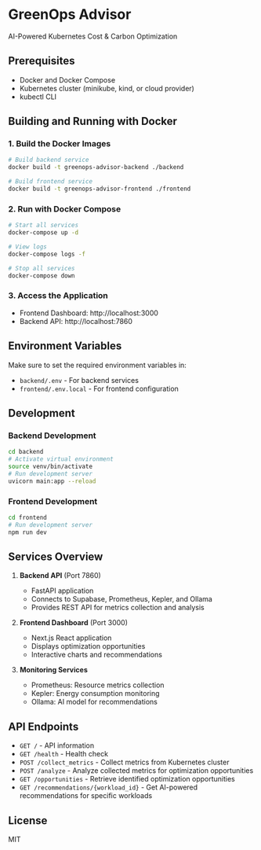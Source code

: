 # GreenOps Advisor

AI-Powered Kubernetes Cost & Carbon Optimization

## Prerequisites

- Docker and Docker Compose
- Kubernetes cluster (minikube, kind, or cloud provider)
- kubectl CLI

## Building and Running with Docker

### 1. Build the Docker Images

```bash
# Build backend service
docker build -t greenops-advisor-backend ./backend

# Build frontend service
docker build -t greenops-advisor-frontend ./frontend
```

### 2. Run with Docker Compose

```bash
# Start all services
docker-compose up -d

# View logs
docker-compose logs -f

# Stop all services
docker-compose down
```

### 3. Access the Application

- Frontend Dashboard: http://localhost:3000
- Backend API: http://localhost:7860

## Environment Variables

Make sure to set the required environment variables in:
- `backend/.env` - For backend services
- `frontend/.env.local` - For frontend configuration

## Development

### Backend Development

```bash
cd backend
# Activate virtual environment
source venv/bin/activate
# Run development server
uvicorn main:app --reload
```

### Frontend Development

```bash
cd frontend
# Run development server
npm run dev
```

## Services Overview

1. **Backend API** (Port 7860)
   - FastAPI application
   - Connects to Supabase, Prometheus, Kepler, and Ollama
   - Provides REST API for metrics collection and analysis

2. **Frontend Dashboard** (Port 3000)
   - Next.js React application
   - Displays optimization opportunities
   - Interactive charts and recommendations

3. **Monitoring Services**
   - Prometheus: Resource metrics collection
   - Kepler: Energy consumption monitoring
   - Ollama: AI model for recommendations

## API Endpoints

- `GET /` - API information
- `GET /health` - Health check
- `POST /collect_metrics` - Collect metrics from Kubernetes cluster
- `POST /analyze` - Analyze collected metrics for optimization opportunities
- `GET /opportunities` - Retrieve identified optimization opportunities
- `GET /recommendations/{workload_id}` - Get AI-powered recommendations for specific workloads

## License

MIT